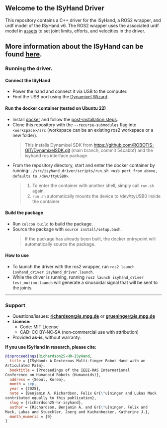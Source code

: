 ## Welcome to the ISyHand Driver

This repository contains a C++ driver for the ISyHand, a ROS2 wrapper, and urdf model of the ISyHand.v6.
The ROS2 wrapper uses the associated urdf model in [assets](https://github.com/benrichardson28/isyhand_ros2/tree/master/assets) to set joint limits, efforts, and velocities in the driver. 

More information about the ISyHand can be found [here](https://isyhand.is.mpg.de/).
---

### Running the driver.
#### Connect the ISyHand
- Power the hand and connect it via USB to the computer.
- Find the USB port using the [Dynamixel Wizard](https://emanual.robotis.com/docs/en/software/dynamixel/dynamixel_wizard2/).

#### Run the docker container (tested on Ubuntu 22)
- Install [docker](https://docs.docker.com/engine/install/ubuntu/) and follow the [post-installation steps](https://docs.docker.com/engine/install/linux-postinstall/#manage-docker-as-a-non-root-user).
- Clone this repository with the `--recurse-submodules` flag into `<workspace>/src` (workspace can be an existing ros2 workspace or a new folder).
  > This installs Dynamixel SDK from https://github.com/ROBOTIS-GIT/DynamixelSDK.git (main branch; commit 54cabbf) and
  > the isyhand ros interface package. 
- From the repository directory, start and enter the docker container by running: `./src/isyhand_driver/scripts/run.sh <usb port from above, defaults to /dev/ttyUSB0>`. 
  > 1. To enter the container with another shell, simply call `run.sh` again.
  > 2. `run.sh` automatically mounts the device to /dev/ttyUSB0 inside the container.

#### Build the package
- Run `colcon build` to build the package.
- Source the package with `source install/setup.bash`.
  > If the package has already been built, the docker entrypoint will automatically source the package. 

#### How to use
- To launch the driver with the ros2 wrapper, run `ros2 launch isyhand_driver isyhand_driver.launch`.
- While the driver is running, running `ros2 launch isyhand_driver test_motion.launch` will generate a sinusoidal signal that will be sent to the joints. 

---
### Support
- Questions/issues: **richardson@is.mpg.de** or **grueninger@is.mpg.de**
- **License:**  
  - Code: MIT License  
  - CAD: CC BY‑NC‑SA (non‑commercial use with attribution)
- Provided **as‑is**, without warranty.

**If you use ISyHand in research, please cite:**
```bibtex
@inproceedings{Richardson25-HR-ISyHand,
  title = {ISyHand: A Dexterous Multi-finger Robot Hand with an
Articulated Palm},
  booktitle = {Proceedings of the IEEE-RAS International
Conference on Humanoid Robots (Humanoids)},
  address = {Seoul, Korea},
  month = sep,
  year = {2025},
  note = {Benjamin A. Richardson, Felix Gr{\"u}ninger and Lukas Mack
contributed equally to this publication},
  slug = {richardson25-hr-isyhand},
  author = {Richardson, Benjamin A. and Gr{\"u}ninger, Felix and
Mack, Lukas and Stueckler, Joerg and Kuchenbecker, Katherine J.},
  month_numeric = {9}
}



